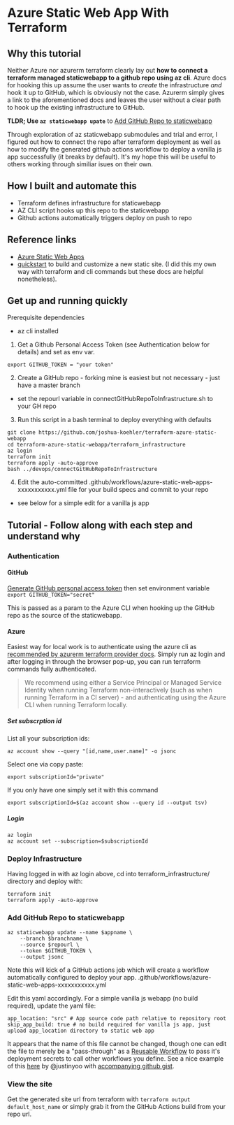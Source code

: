# Azure Static Web App With Terraform

## Why this tutorial
Neither Azure nor azurerm terraform clearly lay out **how to connect a terraform managed staticwebapp to a github repo using az cli**.  Azure docs for hooking this up assume the user wants to _create_ the infrastructure _and_ hook it up to GitHub, which is obviously not the case.  Azurerm simply gives a link to the aforementioned docs and leaves the user without a clear path to hook up the existing infrastructure to GitHub. 

**TLDR; Use `az staticwebapp upate`** to [Add GitHub Repo to staticwebapp](https://github.com/joshua-koehler/azure-staticwebapp-terraform#add-github-repo-to-staticwebapp) 

Through exploration of az staticwebapp submodules and trial and error, I figured out how to connect the repo after terraform deployment as well as how to modify the generated github actions workflow to deploy a vanilla js app successfully (it breaks by default).  It's my hope this will be useful to others working through similiar isues on their own.

## How I built and automate this
* Terraform defines infrastructure for staticwebapp
* AZ CLI script hooks up this repo to the staticwebapp
* Github actions automatically triggers deploy on push to repo

## Reference links
* [Azure Static Web Apps](https://docs.microsoft.com/azure/static-web-apps/overview) 
* [quickstart](https://docs.microsoft.com/azure/static-web-apps/getting-started?tabs=vanilla-javascript) to build and customize a new static site. (I did this my own way with terraform and cli commands but these docs are helpful nonetheless).

## Get up and running quickly 
Prerequisite dependencies
- az cli installed

1. Get a Github Personal Access Token (see Authentication below for details) and set as env var.
```
export GITHUB_TOKEN = "your token" 
```

2. Create a GitHub repo - forking mine is easiest but not necessary - just have a master branch
  - set the repourl variable in connectGitHubRepoToInfrastructure.sh to your GH repo

3. Run this script in a bash terminal to deploy everything with defaults
```
git clone https://github.com/joshua-koehler/terraform-azure-static-webapp
cd terraform-azure-static-webapp/terraform_infrastructure
az login
terraform init
terraform apply -auto-approve
bash ../devops/connectGitHubRepoToInfrastructure
```

4. Edit the auto-committed .github/workflows/azure-static-web-apps-xxxxxxxxxxx.yml file for your build specs and commit to your repo
  - see below for a simple edit for a vanilla js app 

## Tutorial - Follow along with each step and understand why

### Authentication

#### GitHub
[Generate GitHub personal access token](https://docs.github.com/en/enterprise-server@3.4/authentication/keeping-your-account-and-data-secure/creating-a-personal-access-token) then set environment variable `export GITHUB_TOKEN="secret"`

This is passed as a param to the Azure CLI when hooking up the GitHub repo as the source of the staticwebapp.

#### Azure
Easiest way for local work is to authenticate using the azure cli as [recommended by azurerm terraform provider docs](https://registry.terraform.io/providers/hashicorp/azurerm/latest/docs/guides/azure_cli).  Simply run az login and after logging in through the browser pop-up, you can run terraform commands fully authenticated.

> We recommend using either a Service Principal or Managed Service Identity when running Terraform non-interactively (such as when running Terraform in a CI server) - and authenticating using the Azure CLI when running Terraform locally.


##### Set subscrption id
List all your subscription ids:
```
az account show --query "[id,name,user.name]" -o jsonc
```

Select one via copy paste:
```
export subscriptionId="private"
```

If you only have one simply set it with this command
```
export subscriptionId=$(az account show --query id --output tsv)
```

##### Login

```
az login
az account set --subscription=$subscriptionId
```

### Deploy Infrastructure

Having logged in with az login above, cd into terraform_infrastructure/ directory and deploy with:
```
terraform init
terraform apply -auto-approve
```

### Add GitHub Repo to staticwebapp
```
az staticwebapp update --name $appname \
	--branch $branchname \
	--source $repourl \
	--token	$GITHUB_TOKEN \
	--output jsonc 
```

Note this will kick of a GitHub actions job which will create a workflow automatically configured to deploy your app.
.github/workflows/azure-static-web-apps-xxxxxxxxxxx.yml

Edit this yaml accordingly.  For a simple vanilla js webapp (no build required), update the yaml file:
```
app_location: "src" # App source code path relative to repository root
skip_app_build: true # no build required for vanilla js app, just upload app_location directory to static web app

```

It appears that the name of this file cannot be changed, though one can edit the file to merely be a "pass-through" as a [Reusable Workflow](https://docs.github.com/en/actions/learn-github-actions/reusing-workflows) to pass it's deployment secrets to call other workflows you define.  See a nice example of this [here](https://devkimchi.com/2021/12/01/refactoring-aswa-github-actions-workflow/) by @justinyoo with [accompanying github gist](https://gist.github.com/justinyoo/3f8de0ebaff5bdd7e41c961ed37b5b53).

### View the site
Get the generated site url from terraform with 
`terraform output default_host_name` or simply grab it from the GitHub Actions build from your repo url.

